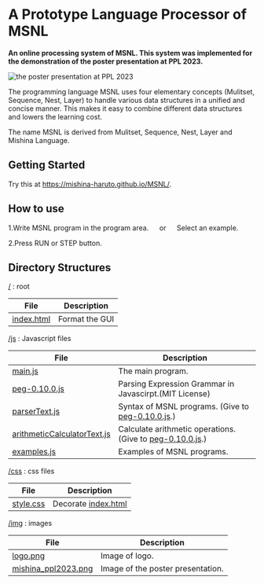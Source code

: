 # A Prototype Language Processor of MSNL

**An online processing system of MSNL. This system was implemented for the demonstration of the poster presentation at PPL 2023.**

![the poster presentation at PPL 2023](img/mishina_ppl2023.png)

The programming language MSNL uses four elementary concepts (Mulitset, Sequence, Nest, Layer) to handle various data structures in a unified and concise manner. This makes it easy to combine different data structures and lowers the learning cost.

The name MSNL is derived from Mulitset, Sequence, Nest, Layer and Mishina Language.

## Getting Started

Try this at https://mishina-haruto.github.io/MSNL/.

## How to use

1.Write MSNL program in the program area. &emsp; or &emsp; Select an example.

2.Press RUN or STEP button.

## Directory Structures

[/](.) : root

| File                 | Description    |
| -------------------- | -------------- |
| [index.html](/index.html) | Format the GUI |

[/js](js) : Javascript files

| File                                                          | Description                                                                       |
| ------------------------------------------------------------- | --------------------------------------------------------------------------------- |
| [main.js](js/main.js)                                         | The main program.                                                                 |
| [peg-0.10.0.js](js/peg-0.10.0.min.js)                         | Parsing Expression Grammar in Javascirpt.(MIT License)                            |
| [parserText.js](js/parserText.js)                             | Syntax of MSNL programs. (Give to [peg-0.10.0.js](js/peg-0.10.0.min.js).)         |
| [arithmeticCalculatorText.js](js/arithmeticCalculatorText.js) | Calculate arithmetic operations. (Give to [peg-0.10.0.js](js/peg-0.10.0.min.js).) |
| [examples.js](js/examples.js)                                 | Examples of MSNL programs.                                                        |

[/css](css) : css files

| File                 | Description                   |
| -------------------- | ----------------------------- |
| [style.css](css/style.css) | Decorate [index.html](/index.html) |


[/img](img) : images

| File                                           | Description                       |
| ---------------------------------------------- | --------------------------------- |
| [logo.png](img/logo.png)                       | Image of logo.                    |
| [mishina_ppl2023.png](img/mishina_ppl2023.png) | Image of the poster presentation. |